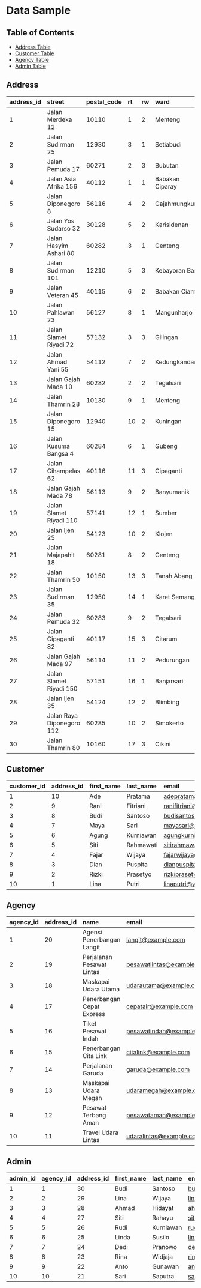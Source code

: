 # Data Sample

## Table of Contents

- [Address Table](#address)
- [Customer Table](#customer)
- [Agency Table](#agency)
- [Admin Table](#admin)

## Address

| address\_id | street | postal\_code | rt | rw | ward | district | city | province |
| :--- | :--- | :--- | :--- | :--- | :--- | :--- | :--- | :--- |
| 1 | Jalan Merdeka 12 | 10110 | 1 | 2 | Menteng | Jakarta Pusat | Jakarta | DKI Jakarta |
| 2 | Jalan Sudirman 25 | 12930 | 3 | 1 | Setiabudi | Jakarta Selatan | Jakarta | DKI Jakarta |
| 3 | Jalan Pemuda 17 | 60271 | 2 | 3 | Bubutan | Surabaya Timur | Surabaya | Jawa Timur |
| 4 | Jalan Asia Afrika 156 | 40112 | 1 | 1 | Babakan Ciparay | Bandung Kidul | Bandung | Jawa Barat |
| 5 | Jalan Diponegoro 8 | 56116 | 4 | 2 | Gajahmungkur | Semarang Selatan | Semarang | Jawa Tengah |
| 6 | Jalan Yos Sudarso 32 | 30128 | 5 | 2 | Karisidenan | Tegal Timur | Tegal | Jawa Tengah |
| 7 | Jalan Hasyim Ashari 80 | 60282 | 3 | 1 | Genteng | Surabaya Pusat | Surabaya | Jawa Timur |
| 8 | Jalan Sudirman 101 | 12210 | 5 | 3 | Kebayoran Baru | Jakarta Selatan | Jakarta | DKI Jakarta |
| 9 | Jalan Veteran 45 | 40115 | 6 | 2 | Babakan Ciamis | Bandung Kulon | Bandung | Jawa Barat |
| 10 | Jalan Pahlawan 23 | 56127 | 8 | 1 | Mangunharjo | Semarang Timur | Semarang | Jawa Tengah |
| 11 | Jalan Slamet Riyadi 72 | 57132 | 3 | 3 | Gilingan | Surakarta | Surakarta | Jawa Tengah |
| 12 | Jalan Ahmad Yani 55 | 54112 | 7 | 2 | Kedungkandang | Malang | Malang | Jawa Timur |
| 13 | Jalan Gajah Mada 10 | 60282 | 2 | 2 | Tegalsari | Surabaya Pusat | Surabaya | Jawa Timur |
| 14 | Jalan Thamrin 28 | 10130 | 9 | 1 | Menteng | Jakarta Pusat | Jakarta | DKI Jakarta |
| 15 | Jalan Diponegoro 15 | 12940 | 10 | 2 | Kuningan | Jakarta Selatan | Jakarta | DKI Jakarta |
| 16 | Jalan Kusuma Bangsa 4 | 60284 | 6 | 1 | Gubeng | Surabaya Pusat | Surabaya | Jawa Timur |
| 17 | Jalan Cihampelas 62 | 40116 | 11 | 3 | Cipaganti | Bandung Wetan | Bandung | Jawa Barat |
| 18 | Jalan Gajah Mada 78 | 56113 | 9 | 2 | Banyumanik | Semarang Selatan | Semarang | Jawa Tengah |
| 19 | Jalan Slamet Riyadi 110 | 57141 | 12 | 1 | Sumber | Surakarta | Surakarta | Jawa Tengah |
| 20 | Jalan Ijen 25 | 54123 | 10 | 2 | Klojen | Malang | Malang | Jawa Timur |
| 21 | Jalan Majapahit 18 | 60281 | 8 | 2 | Genteng | Surabaya Pusat | Surabaya | Jawa Timur |
| 22 | Jalan Thamrin 50 | 10150 | 13 | 3 | Tanah Abang | Jakarta Pusat | Jakarta | DKI Jakarta |
| 23 | Jalan Sudirman 35 | 12950 | 14 | 1 | Karet Semanggi | Jakarta Selatan | Jakarta | DKI Jakarta |
| 24 | Jalan Pemuda 32 | 60283 | 9 | 2 | Tegalsari | Surabaya Pusat | Surabaya | Jawa Timur |
| 25 | Jalan Cipaganti 82 | 40117 | 15 | 3 | Citarum | Bandung Wetan | Bandung | Jawa Barat |
| 26 | Jalan Gajah Mada 97 | 56114 | 11 | 2 | Pedurungan | Semarang Selatan | Semarang | Jawa Tengah |
| 27 | Jalan Slamet Riyadi 150 | 57151 | 16 | 1 | Banjarsari | Surakarta | Surakarta | Jawa Tengah |
| 28 | Jalan Ijen 35 | 54124 | 12 | 2 | Blimbing | Malang | Malang | Jawa Timur |
| 29 | Jalan Raya Diponegoro 112 | 60285 | 10 | 2 | Simokerto | Surabaya Barat | Surabaya | Jawa Timur |
| 30 | Jalan Thamrin 80 | 10160 | 17 | 3 | Cikini | Jakarta Pusat | Jakarta | DKI Jakarta |

## Customer
| customer\_id | address\_id | first\_name | last\_name | email | password | phone\_number | gender | age |
| :--- | :--- | :--- | :--- | :--- | :--- | :--- | :--- | :--- |
| 1 | 10 | Ade | Pratama | adepratama@gmail.com | 12345abc | 081234567890 | MALE | 25 |
| 2 | 9 | Rani | Fitriani | ranifitriani@yahoo.com | p@ssw0rd | 085678912345 | FEMALE | 32 |
| 3 | 8 | Budi | Santoso | budisantoso@hotmail.com | securepass123 | 081345678912 | MALE | 40 |
| 4 | 7 | Maya | Sari | mayasari@gmail.com | mypassword123 | 082233445566 | FEMALE | 29 |
| 5 | 6 | Agung | Kurniawan | agungkurniawan@outlook.com | pass1234 | 087654321098 | MALE | 35 |
| 6 | 5 | Siti | Rahmawati | sitirahmawati@gmail.com | strongpassword1 | 082112233445 | FEMALE | 27 |
| 7 | 4 | Fajar | Wijaya | fajarwijaya@yahoo.com | secret123 | 089876543210 | MALE | 31 |
| 8 | 3 | Dian | Puspita | dianpuspita@hotmail.com | mypass456 | 081112233445 | FEMALE | 36 |
| 9 | 2 | Rizki | Prasetyo | rizkiprasetyo@gmail.com | 123abcxyz | 085678967890 | MALE | 23 |
| 10 | 1 | Lina | Putri | linaputri@yahoo.com | p@ssword123 | 087654321123 | FEMALE | 28 |

## Agency
| agency\_id | address\_id | name | email | password | contact\_number |
| :--- | :--- | :--- | :--- | :--- | :--- |
| 1 | 20 | Agensi Penerbangan Langit | langit@example.com | Rahasia123 | 6281234567890 |
| 2 | 19 | Perjalanan Pesawat Lintas | pesawatlintas@example.com | Aman1234 | 6281398765432 |
| 3 | 18 | Maskapai Udara Utama | udarautama@example.com | Terbang456 | 6281123452345 |
| 4 | 17 | Penerbangan Cepat Express | cepatair@example.com | Express2023! | 6281567891234 |
| 5 | 16 | Tiket Pesawat Indah | pesawatindah@example.com | Indah789 | 6281234567893 |
| 6 | 15 | Penerbangan Cita Link | citalink@example.com | CitaLink2023 | 62813987612312 |
| 7 | 14 | Perjalanan Garuda | garuda@example.com | GarudaPass! | 62811234534523 |
| 8 | 13 | Maskapai Udara Megah | udaramegah@example.com | Megah2023 | 6281234567891 |
| 9 | 12 | Pesawat Terbang Aman | pesawataman@example.com | AmanWings! | 6281398762345 |
| 10 | 11 | Travel Udara Lintas | udaralintas@example.com | Lintas456 | 6281123456789 |

## Admin
| admin\_id | agency\_id | address\_id | first\_name | last\_name | email | password | phone\_number | gender |
| :--- | :--- | :--- | :--- | :--- | :--- | :--- | :--- | :--- |
| 1 | 1 | 30 | Budi | Santoso | budi.santoso@example.com | pass123 | 081234567890 | MALE |
| 2 | 2 | 29 | Lina | Wijaya | lina.wijaya@example.com | password123 | 082345678901 | FEMALE |
| 3 | 3 | 28 | Ahmad | Hidayat | ahmad.hidayat@example.com | 123456 | 083456789012 | MALE |
| 4 | 4 | 27 | Siti | Rahayu | siti.rahayu@example.com | qwerty | 084567890123 | FEMALE |
| 5 | 5 | 26 | Rudi | Kurniawan | rudi.kurniawan@example.com | pass1234 | 085678901234 | MALE |
| 6 | 6 | 25 | Linda | Susilo | linda.susilo@example.com | password1234 | 086789012345 | FEMALE |
| 7 | 7 | 24 | Dedi | Pranowo | dedi.pranowo@example.com | 12345678 | 087890123456 | MALE |
| 8 | 8 | 23 | Rina | Widjaja | rina.widjaja@example.com | qwerty123 | 088901234567 | FEMALE |
| 9 | 9 | 22 | Anto | Gunawan | anto.gunawan@example.com | pass12345 | 089012345678 | MALE |
| 10 | 10 | 21 | Sari | Saputra | sari.saputra@example.com | password12345 | 090123456789 | FEMALE |

